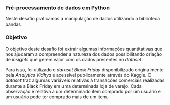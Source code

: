 ### Pré-processamento de dados em Python

Neste desafio praticamos a manipulação de dados utilizando a biblioteca pandas.

### Objetivo

O objetivo deste desafio foi extrair algumas informações quantitativas que nos ajudaram a compreender a natureza dos dados possibilitando criação de *insights* que gerem valor com os dados presentes no *dataset*.

Para isso, foi utilizado o *dataset Black Friday* disponibilizado originalmente pela *Analytics Vidhya* e acessível publicamente através do Kaggle. O *dataset* traz algumas variáveis relativas à transações comerciais realizadas durante a Black Friday em uma determinada loja de varejo. Cada observação é relativa a um determinado item comprado por um usuário e um usuário pode ter comprado mais de um item.

